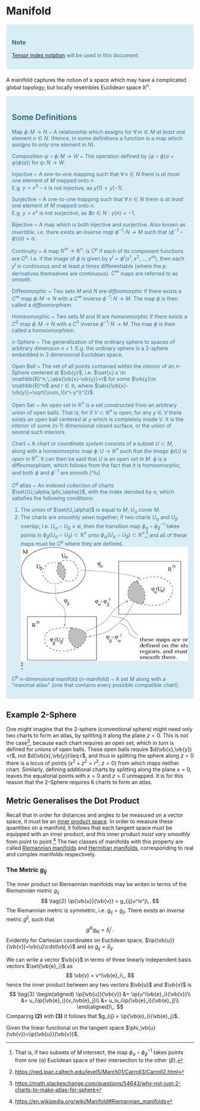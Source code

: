 Manifold
========
<div style="padding:15px;margin-bottom:20px;border:1px solidtransparent;border-radius:4px;color:#31708f;background-color:#d9edf7;border-color:#bce8f1;">

### Note
[Tensor index notation](tensors.md) will be used in this document.
    
</div>


A manifold captures the notion of a space which may have a complicated global topology, but locally resembles Euclidean space $\mathbb{R}^n$. 

<!-- Wow, these resources: https://ned.ipac.caltech.edu/level5/March01/Carroll3/Carroll2.html 
http://bjlkeng.github.io/posts/manifolds/
-->

<div style="padding:15px;margin-bottom:20px;border:1px solidtransparent;border-radius:4px;color:#31708f;background-color:#d9edf7;border-color:#bce8f1;">
    
Some Definitions
----------------
Map $\phi\colon M\rightarrow N$
 ~ A relationship which assigns for $\forall\,m\in M$ *at least* one element $n\in N$. (Hence, in some definitions a function is a map which assigns to *only* one element in $N$).

Composition $\psi\circ\phi\colon M\rightarrow W$
 ~ The operation defined by $(\psi\circ\phi)a = \psi(\phi(a))$ for $\psi\colon N\rightarrow W$.
 
Injective
 ~ A one-to-one mapping such that $\forall\, n\in N$ there is *at most* one element of $M$ mapped onto $n$.  
 E.g. $y=x^3-x$ is not injective, as $y(1) = y(-1)$.
 
Surjective
 ~ A one-to-one mapping such that $\forall\, n\in N$ there is *at least* one element of $M$ mapped onto $n$.  
 E.g. $y=e^x$ is not surjective, as $\nexists n\in N:y(n)=-1$.

Bijective
 ~ A map which is both injective and surjective. Also known as *invertible*, i.e. there exists an *inverse map* $\phi^{-1}\colon N\rightarrow M$ such that $(\phi^{-1}\circ\phi)(a) = a$.

Continuity
~ A map $\mathbb{R}^m\rightarrow\mathbb{R}^n\colon$ is $C^p$ if each of its component functions are $C^p$. I.e. if the image of $\phi$ is given by $y^i = \phi^i(x^1,x^2,\dots,x^m)$, then each $y^i$ is continuous and at least $p$ times differentiable (where the $p$ derivatives themselves are continuous). $C^\infty$ maps are referred to as *smooth*. 

Diffeomorphic
 ~ Two sets $M$ and $N$ are *diffeomorphic* if there exists a $C^\infty$ map $\phi\colon M \rightarrow N$ with a $C^\infty$ inverse $\phi^{-1}\colon N \rightarrow M$. The map $\phi$ is then called a *diffeomorphism*.
  
Homeomorphic
 ~ Two sets $M$ and $N$ are *homeomorphic* if there exists a $C^0$ map $\phi\colon M \rightarrow N$ with a $C^0$ inverse $\phi^{-1}\colon N \rightarrow M$. The map $\phi$ is then called a *homeomorphism*. 
  
$n$-Sphere
 ~  The generalization of the ordinary sphere to spaces of arbitrary dimension $n+1$. E.g. the ordinary sphere is a 2-sphere embedded in 3 dimensional Euclidean space.

Open Ball
 ~ The set of all points contained within the *interior* of an $n$-Sphere centered at $\vb{y}$, i.e. $\set{x}:x \in \mathbb{R}^n,\,\abs{\vb{x}-\vb{y}}<r$ for some $\vb{y}\in \mathbb{R}^n$ and $r\in \mathbb{R}$, where $\abs{\vb{x}-\vb{y}}=\sqrt{\sum_I(x^i-y^i)^2}$. 
    
Open Set
 ~ An open set in $\mathbb{R}^n$ is a set constructed from an arbitrary union of open balls. That is, for if $V \subset \mathbb{R}^n$ is open, for any $y \in V$ there exists an open ball centered at $y$ which is completely inside $V$. It is the *interior* of some (n-1) dimensional closed surface, or the union of several such interiors.
    
Chart
 ~ A chart or *coordinate system* consists of a subset $U\subset M$, along with a homeomorphic map $\phi\colon U\rightarrow \mathbb{R}^n$ such that *the image $\phi(U)$ is open in $\mathbb{R}^n$*. It can then be said that $U$ is an *open set in $M$*. $\phi$ is a diffeomorphism, which follows from the fact that it is homeomorphic, and both $\phi$ and $\phi^{-1}$ are smooth.[^lu]
    
$C^p$ atlas
 ~ An indexed collection of charts $\set{(U_\alpha,\phi_\alpha)}$, with the index denoted by $\alpha$, which satisfies the following conditions:
  1. The union of $\set{U_\alpha}$ is equal to $M$; $U_\alpha$ cover $M$.
  1. The charts are smoothly sewn together; if two charts $U_\alpha$ and $U_\beta$ overlap, i.e. $U_\alpha \cap U_\beta \neq \emptyset$, then the transition map $\phi_\alpha \circ \phi_\beta^{-1}$ takes points in $\phi_\beta(U_\alpha\cap U_\beta)\subset \mathbb{R}^n$ onto $\phi_\alpha(U_\alpha\cap U_\beta)\subset \mathbb{R}^n$,[^8] and all of these maps must be $C^p$ where they are defined.
 ![C-infinity atlas](atlas.jpg)[^9]
    
$C^p$ $n$-dimensional manifold ($n$-manifold)
 ~ A set $M$ along with a "maximal atlas" (one that contains every possible compatible chart).

</div>

Example $2$-Sphere
-------------------
One might imagine that the $2$-sphere (conventional sphere) might need only two charts to form an atlas, by splitting it along the plane $z=0$. This is not the case[^10], because each chart requires an open set, which in turn is defined for unions of open balls. These open balls require $d(\vb{x},\vb{y})<r$, not $d(\vb{x},\vb{y})\leq r$, and thus in splitting the sphere along $z=0$ there is a locus of points ($x^2+z^2=r^2$, $z=0$) from which maps neither chart. Similarly, defining additional charts by splitting along the plane $x=0$, leaves the equatorial points with $x=0$ and $z=0$ unmapped. It is for this reason that the 2-Sphere requires $6$ charts to form an atlas.


Metric Generalises the Dot Product
----------------------------------
Recall that in order for distances and angles to be measured on a vector space, it must be an [inner product space](inner-product-space.md). In order to measure these quantities on a manifold, it follows that each tangent space must be equipped with an inner product, and this inner product *must vary smoothly* from point to point.[^5] The two classes of manifolds with this property are called [Riemannian manifolds](https://en.wikipedia.org/wiki/Riemannian_manifold) and [Hermitian manifolds](https://en.wikipedia.org/wiki/Hermitian_manifold), corresponding to real and complex manifolds respectively.

### The Metric $g_{ij}$
The inner product on Riemannian manifolds may be writen in terms of the *Riemannian metric* $g_{ij}$
$$
\tag{2}
\ip{\vb{u}}{\vb{v}} = g_{ij}u^iv^j\,.
$$
The Riemannian metric is symmetric, i.e. $g_{ij} = g_{ji}$. There exists an *inverse* metric $g^{ij}$, such that
$$
g^{ik}g_{kj} = \delta^i_j\,.
$$
Evidently for Cartesian coordinates on Euclidean space, $\ip{\vb{u}}{\vb{v}}=\vb{u}\cdot\vb{v}$ and so $g_{ij} = \delta_{ij}$.

We can write a vector $\vb{v}$ in terms of three linearly independent basis vectors $\set{\vb{e}_i}$ as
$$
\vb{v} = v^i\vb{e}_i\,,
$$
hence the inner product between any two vectors $\vb{u}$ and $\vb{v}$ is
$$
\tag{3}
\begin{aligned}
\ip{\vb{u}}{\vb{v}} 
&= \ip{u^i\vb{e}_i}{\vb{v}}\\
&= u_i\ip{\vb{e}_i}{v_i\vb{e}_j}\\
&= u_iv_i\ip{\vb{e}_i}{\vb{e}_j}\\
\end{aligned}\,.
$$
Comparing **(2)** with **(3)** it follows that $g_{ij} = \ip{\vb{e}_i}{\vb{e}_j}$.


Given the linear functional on the tangent space $\phi_\vb{u}(\vb{v})=\ip{\vb{u}}{\vb{v}}$, 


[^2]: Note that often indices are implicit in the function arguments, that is $f(x)\equiv f(x^a)$.
[^3]: In E.S.C the index $i$ in a partial derivative $\pdv{}{x^i}$ is treated as though it were a *lowered index*.
[^4]: https://math.stackexchange.com/questions/1588854/use-of-partial-derivatives-as-basis-vector
[^5]: https://en.wikipedia.org/wiki/Manifold#Riemannian_manifolds
[^6]: The notation $f(x^a)$ represents $f(x^l,x^m,\dots,x^w)$ for some $l,m,\dots,w$
[^7]: This defines any vector $\vec{v}$ (in the tangent space) as a *functional* on the tangent space.
[^8]: That is, if two subsets of $M$ intersect, the map $\phi_\alpha\circ\phi_\beta^{-1}$ takes points from one ($\alpha$) Euclidean space of their intersection to the other ($\beta$).
[^9]: https://ned.ipac.caltech.edu/level5/March01/Carroll3/Carroll2.html
[^10]: https://math.stackexchange.com/questions/54643/why-not-just-2-charts-to-make-atlas-for-sphere
[^11]: This shorthand (informal) notation is unambiguous and thus allowed: $x^\mu$ belongs to $\mathbb{R}^n$, and thus implies $f=\comp{f}{\phi^{-1}}$.
[^12]: An Introduction to Manifolds, p.95